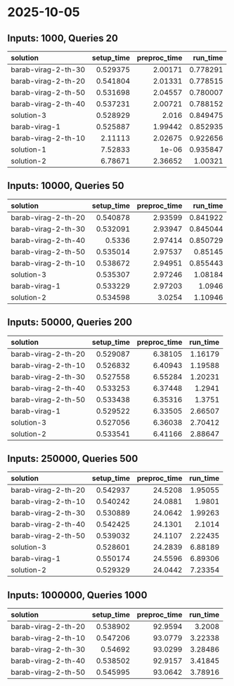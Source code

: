 # 2025-10-05

## Inputs: 1000, Queries 20

| solution            |   setup_time |   preproc_time |   run_time |
|:--------------------|-------------:|---------------:|-----------:|
| barab-virag-2-th-30 |     0.529375 |        2.00171 |   0.778291 |
| barab-virag-2-th-20 |     0.541804 |        2.01331 |   0.778515 |
| barab-virag-2-th-50 |     0.531698 |        2.04557 |   0.780007 |
| barab-virag-2-th-40 |     0.537231 |        2.00721 |   0.788152 |
| solution-3          |     0.528929 |        2.016   |   0.849475 |
| barab-virag-1       |     0.525887 |        1.99442 |   0.852935 |
| barab-virag-2-th-10 |     2.11113  |        2.02675 |   0.922656 |
| solution-1          |     7.52833  |        1e-06   |   0.935847 |
| solution-2          |     6.78671  |        2.36652 |   1.00321  |

## Inputs: 10000, Queries 50

| solution            |   setup_time |   preproc_time |   run_time |
|:--------------------|-------------:|---------------:|-----------:|
| barab-virag-2-th-20 |     0.540878 |        2.93599 |   0.841922 |
| barab-virag-2-th-30 |     0.532091 |        2.93947 |   0.845044 |
| barab-virag-2-th-40 |     0.5336   |        2.97414 |   0.850729 |
| barab-virag-2-th-50 |     0.535014 |        2.97537 |   0.85145  |
| barab-virag-2-th-10 |     0.538672 |        2.94951 |   0.855443 |
| solution-3          |     0.535307 |        2.97246 |   1.08184  |
| barab-virag-1       |     0.533229 |        2.97203 |   1.0946   |
| solution-2          |     0.534598 |        3.0254  |   1.10946  |

## Inputs: 50000, Queries 200

| solution            |   setup_time |   preproc_time |   run_time |
|:--------------------|-------------:|---------------:|-----------:|
| barab-virag-2-th-20 |     0.529087 |        6.38105 |    1.16179 |
| barab-virag-2-th-10 |     0.526832 |        6.40943 |    1.19588 |
| barab-virag-2-th-30 |     0.527558 |        6.55284 |    1.20231 |
| barab-virag-2-th-40 |     0.533253 |        6.37448 |    1.2941  |
| barab-virag-2-th-50 |     0.533438 |        6.35316 |    1.3751  |
| barab-virag-1       |     0.529522 |        6.33505 |    2.66507 |
| solution-3          |     0.527056 |        6.36038 |    2.70412 |
| solution-2          |     0.533541 |        6.41166 |    2.88647 |

## Inputs: 250000, Queries 500

| solution            |   setup_time |   preproc_time |   run_time |
|:--------------------|-------------:|---------------:|-----------:|
| barab-virag-2-th-20 |     0.542937 |        24.5208 |    1.95055 |
| barab-virag-2-th-10 |     0.540242 |        24.0881 |    1.9801  |
| barab-virag-2-th-30 |     0.530889 |        24.0642 |    1.99263 |
| barab-virag-2-th-40 |     0.542425 |        24.1301 |    2.1014  |
| barab-virag-2-th-50 |     0.539032 |        24.1107 |    2.22435 |
| solution-3          |     0.528601 |        24.2839 |    6.88189 |
| barab-virag-1       |     0.550174 |        24.5596 |    6.89306 |
| solution-2          |     0.529329 |        24.0442 |    7.23354 |

## Inputs: 1000000, Queries 1000

| solution            |   setup_time |   preproc_time |   run_time |
|:--------------------|-------------:|---------------:|-----------:|
| barab-virag-2-th-20 |     0.538902 |        92.9594 |    3.2008  |
| barab-virag-2-th-10 |     0.547206 |        93.0779 |    3.22338 |
| barab-virag-2-th-30 |     0.54692  |        93.0299 |    3.28486 |
| barab-virag-2-th-40 |     0.538502 |        92.9157 |    3.41845 |
| barab-virag-2-th-50 |     0.545995 |        93.0642 |    3.78916 |